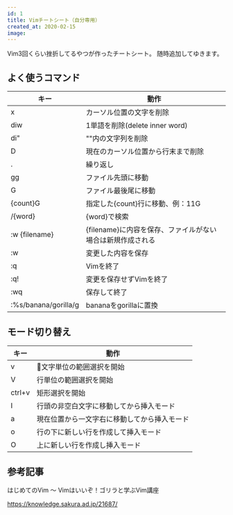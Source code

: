 ```yaml
---
id: 1
title: Vimチートシート（自分専用）
created_at: 2020-02-15
image:
---
```


Vim3回くらい挫折してるやつが作ったチートシート。
随時追加してゆきます。

## よく使うコマンド
| キー | 動作 |
| ---- | ---- |
|x|カーソル位置の文字を削除|
|diw| 1単語を削除(delete inner word)|
|di"|""内の文字列を削除|
|D|現在のカーソル位置から行末まで削除|
|.| 繰り返し|
|gg|ファイル先頭に移動|
|G|ファイル最後尾に移動|
|{count}G|指定した{count}行に移動、例：11G|
| /{word}|{word}で検索|
| :w {filename}|{filename}に内容を保存、ファイルがない場合は新規作成される|
|:w|変更した内容を保存|
|:q|Vimを終了|
|:q!|変更を保存せずVimを終了|
|:wq|保存して終了|
|:%s/banana/gorilla/g|bananaをgorillaに置換|

## モード切り替え
| キー | 動作 |
| ---- | ---- |
|v|文字単位の範囲選択を開始|
|V|行単位の範囲選択を開始|
|ctrl+v|矩形選択を開始|
|I|行頭の非空白文字に移動してから挿入モード|
|a|現在位置から一文字右に移動してから挿入モード|
|o|行の下に新しい行を作成して挿入モード|
|O|上に新しい行を作成し挿入モード|

## 参考記事
はじめてのVim 〜 Vimはいいぞ！ゴリラと学ぶVim講座

https://knowledge.sakura.ad.jp/21687/
